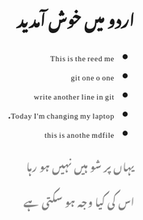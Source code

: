 <!DOCTYPE html>
<html lang="ur">
<head>
  <meta charset="UTF-8">
  <meta name="viewport" content="width=device-width, initial-scale=1.0">
  <title>Urdu Font Example</title>
  <link href="https://fonts.googleapis.com/css2?family=Noto+Nastaliq+Urdu&display=swap" rel="stylesheet">
  <style>
    body {
      font-family: 'Noto Nastaliq Urdu', serif;
      direction: rtl; /* Right-to-left text direction for Urdu */
      font-size: 15px; letter-spacing:1px;
    }
    cl{
        color:gray ; font-size:20px }
  </style>
</head>
<body>
  <h1>اردو میں خوش آمدید</h1>
  <!-- <p>یہ ایک اردو مثال ہے جس میں گوگل کے فونٹ کا استعمال کیا گیا ہے۔</p> -->
</body>
</html>



- This is the reed me
- git one o one
- write another line in git
- Today I'm changing my laptop.
 - this is anothe mdfile
  
<cl >

یہاں پر شو ہیں نہیں ہو رہا

  اس کی  کیا وجہ ہو سکتی ہے 
  

  </cl>
